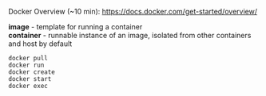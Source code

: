 Docker Overview (~10 min): https://docs.docker.com/get-started/overview/

**image** - template for running a container  
**container** - runnable instance of an image, isolated from other containers and host by default
```
docker pull
docker run
docker create
docker start
docker exec
```

